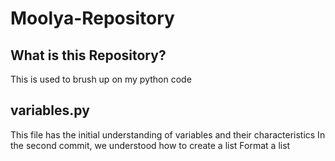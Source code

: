 # Moolya-Repository
## What is this Repository?
This is used to brush up on my python code

## variables.py
This file has the initial understanding of variables and their characteristics
In the second commit, we understood how to create a list
Format a list